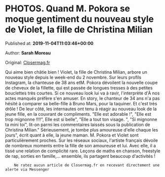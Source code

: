 
# PHOTOS. Quand M. Pokora se moque gentiment du nouveau style de Violet, la fille de Christina Milian

Published at: **2019-11-04T11:03:46+00:00**

Author: **Sarah Moreau**

Original: [Closermag.fr](https://www.closermag.fr/people/photos-quand-m-pokora-se-moque-gentiment-du-nouveau-style-de-violet-la-fille-de-1044214)

Qui aime bien châtie bien ! Violet, la fille de Christina Milian, arbore un nouveau style depuis le week-end du 2 novembre. Sur leurs profils Instagram, la chanteuse de 38 ans etM. Pokora dévoilent la nouvelle coupe de cheveux de la fillette, qui est passée de longues tresses à des petites bouclettes très courtes. Si ce nouveau look lui va à ravir, l'interprète d'À nos actes manqués préfère s'en amuser. En story, le chanteur de 34 ans n'a pas hésité à comparer sa belle-fille à Bruno Mars, pour la taquiner. Et c'est très drôle !
De leur côté, les internautes ont tenu à réagir au nouveau look de la jeune fille, en la couvrant de compliments. "Elle est adorable !", "Elle est trop mignonne !!!!", Elle est si belle", "Elle a tout ton visage. ", "Si mignonne ta mini toi", lit-on parmi les commentaires laissés sous la publication de Christina Milian." Sérieusement, je tombe plus amoureuse d'elle chaque les jours", écrit quant à elle, la jeune maman.
M. Pokora et Violet sont particulièrement proches. Sur les réseaux sociaux, l'artiste français dévoile de nombreux moments entre la fille de son amoureuse et lui. Avec elle, il a tissé une relation de complicité rare. Leçons de maths en chanson, freestyle de rap, sorties en famille,... ensemble, ils partagent beaucoup d'activités !

        Ne ratez aucun article de Closermag.fr en recevant directement une alerte via Messenger
      
